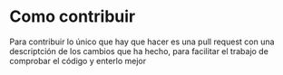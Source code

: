 # Como contribuir

Para contribuir lo único que hay que hacer es una pull request con una descriptción de los cambios que ha hecho, 
para facilitar el trabajo de comprobar el código y enterlo mejor
